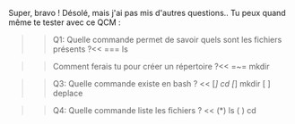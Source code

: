Super, bravo !
Désolé, mais j'ai pas mis d'autres questions..
Tu peux quand même te tester avec ce QCM : 

>>Q1: Quelle commande permet de savoir quels sont les fichiers présents ?<<
=== ls

>> Comment ferais tu pour créer un répertoire ?<<
=~= mkdir

>>Q3: Quelle commande existe en bash ? <<
[*] cd
[*] mkdir
[ ] deplace

>>Q4: Quelle commande liste les fichiers ? <<
(*) ls
( ) cd
